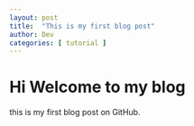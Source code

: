 ```yaml
---
layout: post
title:  "This is my first blog post"
author: Dev
categories: [ tutorial ]
---
```

# Hi Welcome to my blog
this is my first blog post on GitHub.
